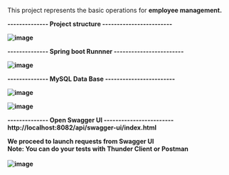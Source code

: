 This project represents the basic operations for <strong>employee management<strong>.<br>

-------------- <strong>Project structure<strong> ------------------------

![image](https://github.com/user-attachments/assets/113658a8-adb0-4422-be4a-a640e20812f4)

-------------- <strong>Spring boot Runnner</strong> ------------------------

![image](https://github.com/user-attachments/assets/d4e47d6e-893a-4104-8482-a45ba4c2a8f3)

-------------- <strong>MySQL Data Base</strong> ------------------------

![image](https://github.com/user-attachments/assets/1663c695-695b-4123-a25f-163ffb7959a0)

![image](https://github.com/user-attachments/assets/7e0854b0-7229-41f0-aeb9-fde14f5bf280)

-------------- <strong>Open Swagger UI</strong> ------------------------
<br>
http://localhost:8082/api/swagger-ui/index.html

We proceed to launch requests from Swagger UI
<br>
Note: You can do your tests with <strong>Thunder Client</strong> or <strong>Postman</strong><br>
<br>
![image](https://github.com/user-attachments/assets/8c117e04-e1f4-4143-9c7e-90df410ba272)


